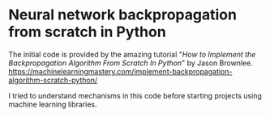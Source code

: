# Neural network backpropagation from scratch in Python

The initial code is provided by the amazing tutorial "*How to Implement the Backpropagation Algorithm From Scratch In Python*" by Jason Brownlee.<br>
https://machinelearningmastery.com/implement-backpropagation-algorithm-scratch-python/

I tried to understand mechanisms in this code before starting projects using machine learning libraries.
